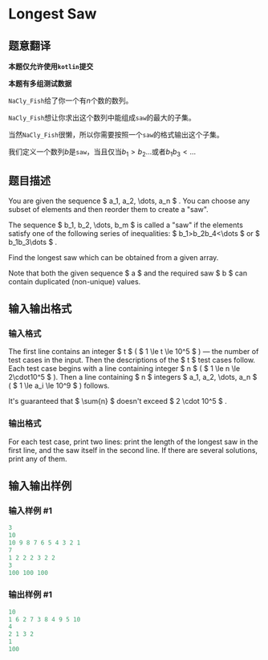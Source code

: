 # Longest Saw

## 题意翻译

**本题仅允许使用`kotlin`提交**

**本题有多组测试数据**

`NaCly_Fish`给了你一个有$n$个数的数列。

`NaCly_Fish`想让你求出这个数列中能组成`saw`的最大的子集。

当然`NaCly_Fish`很懒，所以你需要按照一个`saw`的格式输出这个子集。

我们定义一个数列$b$是`saw`，当且仅当$b_1>b_2\dots$或者$b_1b_3<\dots$

## 题目描述

You are given the sequence $ a_1, a_2, \dots, a_n $ . You can choose any subset of elements and then reorder them to create a "saw".

The sequence $ b_1, b_2, \dots, b_m $ is called a "saw" if the elements satisfy one of the following series of inequalities: $ b_1>b_2b_4<\dots $ or $ b_1b_3\dots $ .

Find the longest saw which can be obtained from a given array.

Note that both the given sequence $ a $ and the required saw $ b $ can contain duplicated (non-unique) values.

## 输入输出格式

### 输入格式

The first line contains an integer $ t $ ( $ 1 \le t \le 10^5 $ ) — the number of test cases in the input. Then the descriptions of the $ t $ test cases follow. Each test case begins with a line containing integer $ n $ ( $ 1 \le n \le 2\cdot10^5 $ ). Then a line containing $ n $ integers $ a_1, a_2, \dots, a_n $ ( $ 1 \le a_i \le 10^9 $ ) follows.

It's guaranteed that $ \sum{n} $ doesn't exceed $ 2 \cdot 10^5 $ .

### 输出格式

For each test case, print two lines: print the length of the longest saw in the first line, and the saw itself in the second line. If there are several solutions, print any of them.

## 输入输出样例

### 输入样例 #1

```cpp
3
10
10 9 8 7 6 5 4 3 2 1
7
1 2 2 2 3 2 2
3
100 100 100

```
### 输出样例 #1

```cpp
10
1 6 2 7 3 8 4 9 5 10 
4
2 1 3 2 
1
100 

```
